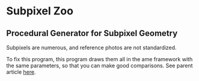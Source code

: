 # Subpixel Zoo

## Procedural Generator for Subpixel Geometry

Subpixels are numerous, and reference photos are not standardized.

To fix this program, this program draws them all in the ame framework with the same parameters, so that you can make good comparisons.  See parent article [here](https://geometrian.com/programming/reference/subpixelzoo/index.php).